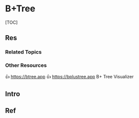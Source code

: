 # B+Tree

[TOC]



## Res
### Related Topics


### Other Resources
👍 https://btree.app
👍 https://bplustree.app
B+ Tree Visualizer


## Intro


## Ref
[🤔 B-trees and database indexes | planetscale]: https://planetscale.com/blog/btrees-and-database-indexes

